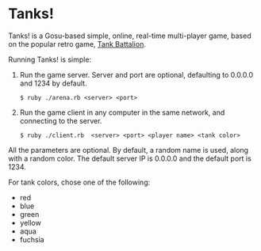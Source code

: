 Tanks!
=====

Tanks! is a Gosu-based simple, online, real-time multi-player game, based on the popular retro game, [Tank Battalion](http://en.wikipedia.org/wiki/Tank_Battalion).

Running Tanks! is simple: 

1. Run the game server. Server and port are optional, defaulting to 0.0.0.0 and 1234 by default.
 
    `$ ruby ./arena.rb <server> <port>`
     
2. Run the game client in any computer in the same network, and connecting to the server.

    `$ ruby ./client.rb  <server> <port> <player name> <tank color>`
      
 All the parameters are optional. By default, a random name is used, along with a random color. The default server IP is 0.0.0.0 and the default port is 1234.
 
 For tank colors, chose one of the following:
 * red
 * blue
 * green
 * yellow
 * aqua
 * fuchsia
   
   

